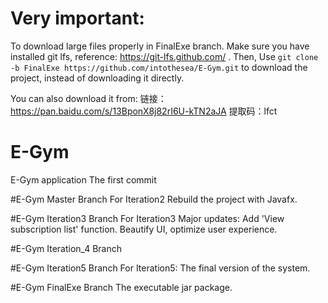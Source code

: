 # Very important:
To download large files properly in FinalExe branch. Make sure you have installed git lfs, reference: https://git-lfs.github.com/ .
Then, Use `git clone -b FinalExe https://github.com/intothesea/E-Gym.git` to download the project, instead of downloading it directly.

You can also download it from:
链接：https://pan.baidu.com/s/13BponX8j82rI6U-kTN2aJA 
提取码：lfct 

# E-Gym
E-Gym application
The first commit


#E-Gym Master Branch
For Iteration2
Rebuild the project with Javafx.

#E-Gym Iteration3 Branch
For Iteration3
Major updates: Add 'View subscription list' function.
               Beautify UI, optimize user experience.


#E-Gym Iteration_4 Branch


#E-Gym Iteration5 Branch
For Iteration5:
The final version of the system.

#E-Gym FinalExe Branch
The executable jar package.
